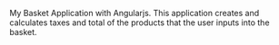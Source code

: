 My Basket Application with Angularjs. 
This application creates and calculates taxes and total of the products that the user inputs into the basket.
